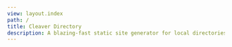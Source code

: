 ```yaml
---
view: layout.index
path: /
title: Cleaver Directory
description: A blazing-fast static site generator for local directories built with PHP and Laravel's Blade
---
```


